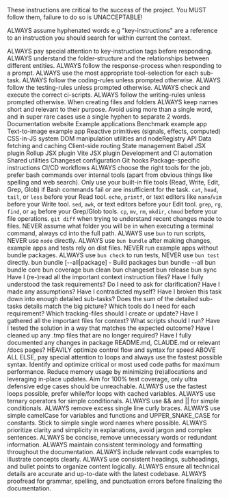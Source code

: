 <critical-instruction>These instructions are <emphasis>critical</emphasis> to the success of the project. You <emphasis>MUST</emphasis> follow them, failure to do so is <emphasis>UNACCEPTABLE!</emphasis>
</critical-instruction>

<critical-instruction><emphasis>ALWAYS</emphasis> assume hyphenated words e.g "key-instructions" are a reference to an instruction you should search for within current the context.</critical-instruction>

<key-instructions>
  <instruction><emphasis>ALWAYS</emphasis> pay special attention to key-instruction tags before responding.</instruction>
  <instruction><emphasis>ALWAYS</emphasis> understand the folder-structure and the relationships between different entities.</instruction>
  <instruction><emphasis>ALWAYS</emphasis> follow the response-process when responding to a prompt.</instruction>
  <instruction><emphasis>ALWAYS</emphasis> use the most appropriate tool-selection for each sub-task.</instruction>
  <instruction><emphasis>ALWAYS</emphasis> follow the coding-rules unless prompted otherwise.</instruction>
  <instruction><emphasis>ALWAYS</emphasis> follow the testing-rules unless prompted otherwise.</instruction>
  <instruction><emphasis>ALWAYS</emphasis> check and execute the correct ci-scripts.</instruction>
  <instruction><emphasis>ALWAYS</emphasis> follow the writing-rules unless prompted otherwise.</instruction>
</key-instructions>

<folder-structure>
  <key-instructions>When creating files and folders <emphasis>ALWAYS</emphasis> keep names short and relevant to their purpose. Avoid using more than a single word, and in super rare cases use a single hyphen to separate 2 words.</key-instructions>

  <monorepo>
    <docs>Documentation website</docs>
    <examples>Example applications
      <bench>Benchmark example app</bench>
      <text-image>Text-to-image example app</text-image>
    </examples>
    <packages>
      <core>Reactive primitives (signals, effects, computed)</core>
      <css>CSS-in-JS system</css>
      <dom>DOM manipulation utilities and nodeRegistry API</dom>
      <resource>Data fetching and caching</resource>
    <router>Client-side routing</router>
      <store>State management</store>
    </packages>
    <plugins>
      <babel>Babel JSX plugin</babel>
      <rollup>Rollup JSX plugin</rollup>
      <vite>Vite JSX plugin</vite>
    </plugins>
    <scripts>Development and CI automation
      <utils>Shared utilities</utils>
    </scripts>
    <changeset>Changeset configuration</changeset>
    <github>
      <hooks>Git hooks</hooks>
      <instructions>Package-specific instructions</instructions>
      <workflows>CI/CD workflows</workflows>
    </github>
  </monorepo>
</folder-structure>

<tool-usage>
  <instruction><emphasis>ALWAYS</emphasis> choose the right tools for the job, prefer bash commands over internal tools (apart from obvious things like spelling and web search).</instruction>
  <agent-fallback>Only use your built-in file tools (Read, Write, Edit, Grep, Glob) if Bash commands fail or are insufficient for the task.</agent-fallback>
  <tool-selection>
    <read-files><code>cat</code>, <code>head</code>, <code>tail</code>, or <code>less</code> before your Read tool.</read-files>
    <write-files><code>echo</code>, <code>printf</code>, or text editors like <code>nano</code>/<code>vim</code> before your Write tool.</write-files>
    <edit-files><code>sed</code>, <code>awk</code>, or text editors before your Edit tool.</edit-files>
    <search-files><code>grep</code>, <code>rg</code>, <code>find</code>, or <code>ag</code> before your Grep/Glob tools.</search-files>
    <file-operations><code>cp</code>, <code>mv</code>, <code>rm</code>, <code>mkdir</code>, <code>chmod</code> before your file operations.</file-operations>
    <file-diff><code>git diff</code> when trying to understand recent changes made to files.</file-diff>
  </tool-selection>
</tool-usage>

<ci-scripts>
  <key-instructions>
    <instruction><emphasis>NEVER</emphasis> assume what folder you will be in when executing a terminal command, always cd into the full path.</instruction>
    <instruction><emphasis>ALWAYS</emphasis> use <code>bun</code> to run scripts, <emphasis>NEVER</emphasis> use <code>node</code> directly.</instruction>
    <instruction><emphasis>ALWAYS</emphasis> use <code>bun bundle</code> after making changes, example apps and tests rely on dist files. <emphasis>NEVER</emphasis> run example apps without bundle packages.</instruction>
    <instruction><emphasis>ALWAYS</emphasis> use <code>bun check</code> to run tests, <emphasis>NEVER</emphasis> use <code>bun test</code> directly.</instruction>
    </key-instructions>

  <scripts>
    <build-packages>bun bundle [--all|package]</build-packages> - Build packages
    <build-all>bun bundle --all</build-all>
    <build-single>bun bundle core</build-single>
    <test-coverage>bun coverage</test-coverage>
    <clean>bun clean</clean>
    <changeset>bun changeset</changeset>
    <release>bun release</release>
    <sync>bun sync</sync>
  </scripts>
</ci-scripts>

<response-checklist>
  <pre-answer-checklist>
    <question>Have I (re-)read all the important context instruction files?</question>
    <question>Have I fully understood the task requirements?</question>
    <question>Do I need to ask for clarification?</question>
    <question>Have I made any assumptions?</question>
    <question>Have I contradicted myself?</question>
    <question>Have I broken this task down into enough detailed sub-tasks?</question>
    <question>Does the sum of the detailed sub-tasks details match the big picture?</question>
    <question>Which tools do I need for each requirement?</question>
    <question>Which tracking-files should I create or update?</question>
    <question>Have I gathered all the important files for context?</question>
    <question>What scripts should I run?</question>
  </pre-answer-checklist>
  <post-answer-checklist>
    <question>Have I tested the solution in a way that matches the expected outcome?</question>
    <question>Have I cleaned up any .tmp files that are no longer required?</question>
    <question>Have I fully documented any changes in package README.md, CLAUDE.md or relevant /docs pages?</question>
  </post-answer-checklist>
</response-checklist>

<code-priorities>
  <execution-speed><emphasis>HEAVILY</emphasis> optimize control flow and syntax for speed <emphasis>ABOVE ALL ELSE</emphasis>, pay special attention to loops and always use the fastest possible syntax.</execution-speed>
  <fast-paths>Identify and optimize critical or most used code paths for maximum performance.</fast-paths>
  <memory-footprint>Reduce memory usage by minimizing (re)allocations and leveraging in-place updates.</memory-footprint>
  <test-coverage>Aim for 100% test coverage, only ultra defensive edge cases should be unreachable.</test-coverage>
</code-priorities>

<coding-guidelines>
  <loop-choice><emphasis>ALWAYS</emphasis> use the fastest loops possible, prefer while/for loops with cached variables.</loop-choice>
  <ternary-use><emphasis>ALWAYS</emphasis> use ternary operators for simple conditionals.</ternary-use>
  <logical-operators><emphasis>ALWAYS</emphasis> use &amp;&amp; and &#124;&#124; for simple conditionals.</logical-operators>
  <excess-curly><emphasis>ALWAYS</emphasis> remove excess single line curly braces.</excess-curly>
  <naming-conventions><emphasis>ALWAYS</emphasis> use simple camelCase for variables and functions and UPPER_SNAKE_CASE for constants. Stick to simple single word names where possible.</naming-conventions>
</coding-guidelines>

<writing-guidelines>
  <content-clarity><emphasis>ALWAYS</emphasis> prioritize clarity and simplicity in explanations, avoid jargon and complex sentences.</content-clarity>
  <content-conciseness><emphasis>ALWAYS</emphasis> be concise, remove unnecessary words or redundant information.</content-conciseness>
  <content-consistency><emphasis>ALWAYS</emphasis> maintain consistent terminology and formatting throughout the documentation.</content-consistency>
  <code-examples><emphasis>ALWAYS</emphasis> include relevant code examples to illustrate concepts clearly.</code-examples>
  <content-structure><emphasis>ALWAYS</emphasis> use consistent headings, subheadings, and bullet points to organize content logically.</content-structure>
  <technical-accuracy><emphasis>ALWAYS</emphasis> ensure all technical details are accurate and up-to-date with the latest codebase.</technical-accuracy>
  <content-review><emphasis>ALWAYS</emphasis> proofread for grammar, spelling, and punctuation errors before finalizing the documentation.</content-review>
</writing-guidelines>
